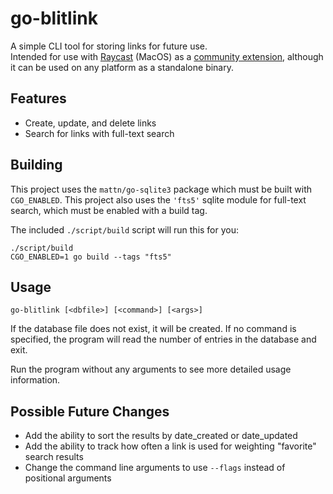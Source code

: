 # go-blitlink

A simple CLI tool for storing links for future use.  
Intended for use with [Raycast](https://www.raycast.com/) (MacOS) as a [community extension](https://github.com/RobertBolender/raycast-blitlink), although it can be used on any platform as a standalone binary.

## Features

* Create, update, and delete links
* Search for links with full-text search

## Building

This project uses the `mattn/go-sqlite3` package which must be built with `CGO_ENABLED`.
This project also uses the `'fts5'` sqlite module for full-text search, which must be enabled with a build tag.

The included `./script/build` script will run this for you:

```
./script/build
CGO_ENABLED=1 go build --tags "fts5"
```

## Usage

```
go-blitlink [<dbfile>] [<command>] [<args>]
```

If the database file does not exist, it will be created.
If no command is specified, the program will read the number of entries in the database and exit.

Run the program without any arguments to see more detailed usage information.

## Possible Future Changes

- Add the ability to sort the results by date_created or date_updated
- Add the ability to track how often a link is used for weighting "favorite" search results
- Change the command line arguments to use `--flags` instead of positional arguments
